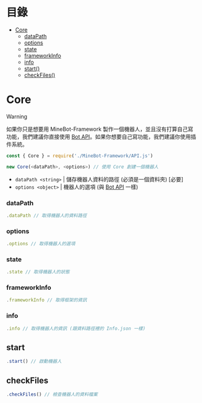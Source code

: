 # 目錄
* [Core](#core)
  * [dataPath](#datapath)
  * [options](#options)
  * [state](#state)
  * [frameworkInfo](#frameworkinfo)
  * [info](#info)
  * [start()](#start)
  * [checkFiles()](#checkfiles)

# Core
> [!WARNING]
> 如果你只是想要用 MineBot-Framework 製作一個機器人，並且沒有打算自己寫功能，我們建議你直接使用 [Bot API](#bot)。如果你想要自己寫功能，我們建議你使用插件系統。
```js
const { Core } = require('./MineBot-Framework/API.js')

new Core(<dataPath>, <options>) // 使用 Core 創建一個機器人
```
* `dataPath <string>` | 儲存機器人資料的路徑 (必須是一個資料夾) [必要]
* `options <object>` | 機器人的選項 (與 [Bot API](#bot) 一樣)

### dataPath
```js
.dataPath // 取得機器人的資料路徑
```

### options
```js
.options // 取得機器人的選項
```

### state
```js
.state // 取得機器人的狀態
```

### frameworkInfo
```js
.frameworkInfo // 取得框架的資訊
```

### info
```js
.info // 取得機器人的資訊 (跟資料路徑裡的 Info.json 一樣)
```

## start
```js
.start() // 啟動機器人
```

## checkFiles
```js
.checkFiles() // 檢查機器人的資料檔案
```
